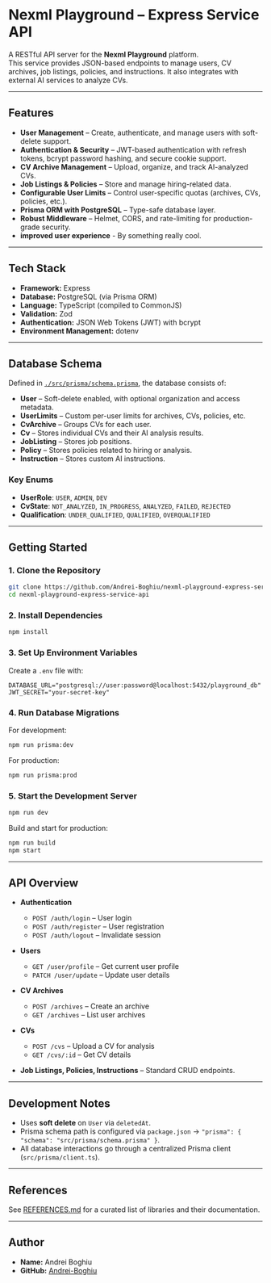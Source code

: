 # Nexml Playground – Express Service API

A RESTful API server for the **Nexml Playground** platform.  
This service provides JSON-based endpoints to manage users, CV archives, job listings, policies, and instructions. It also integrates with external AI services to analyze CVs.

---

## **Features**

- **User Management** – Create, authenticate, and manage users with soft-delete support.
- **Authentication & Security** – JWT-based authentication with refresh tokens, bcrypt password hashing, and secure cookie support.
- **CV Archive Management** – Upload, organize, and track AI-analyzed CVs.
- **Job Listings & Policies** – Store and manage hiring-related data.
- **Configurable User Limits** – Control user-specific quotas (archives, CVs, policies, etc.).
- **Prisma ORM with PostgreSQL** – Type-safe database layer.
- **Robust Middleware** – Helmet, CORS, and rate-limiting for production-grade security.
- **improved user experience** - By something really cool.

---

## **Tech Stack**

- **Framework:** Express
- **Database:** PostgreSQL (via Prisma ORM)
- **Language:** TypeScript (compiled to CommonJS)
- **Validation:** Zod
- **Authentication:** JSON Web Tokens (JWT) with bcrypt
- **Environment Management:** dotenv

---

## **Database Schema**

Defined in [`./src/prisma/schema.prisma`](./src/prisma/schema.prisma), the database consists of:

- **User** – Soft-delete enabled, with optional organization and access metadata.
- **UserLimits** – Custom per-user limits for archives, CVs, policies, etc.
- **CvArchive** – Groups CVs for each user.
- **Cv** – Stores individual CVs and their AI analysis results.
- **JobListing** – Stores job positions.
- **Policy** – Stores policies related to hiring or analysis.
- **Instruction** – Stores custom AI instructions.

### Key Enums

- **UserRole**: `USER`, `ADMIN`, `DEV`
- **CvState**: `NOT_ANALYZED`, `IN_PROGRESS`, `ANALYZED`, `FAILED`, `REJECTED`
- **Qualification**: `UNDER_QUALIFIED`, `QUALIFIED`, `OVERQUALIFIED`

---

## **Getting Started**

### 1. **Clone the Repository**

```bash
git clone https://github.com/Andrei-Boghiu/nexml-playground-express-service-api.git
cd nexml-playground-express-service-api
```

### 2. **Install Dependencies**

```bash
npm install
```

### 3. **Set Up Environment Variables**

Create a `.env` file with:

```env
DATABASE_URL="postgresql://user:password@localhost:5432/playground_db"
JWT_SECRET="your-secret-key"
```

### 4. **Run Database Migrations**

For development:

```bash
npm run prisma:dev
```

For production:

```bash
npm run prisma:prod
```

### 5. **Start the Development Server**

```bash
npm run dev
```

Build and start for production:

```bash
npm run build
npm start
```

---

## **API Overview**

- **Authentication**

  - `POST /auth/login` – User login
  - `POST /auth/register` – User registration
  - `POST /auth/logout` – Invalidate session

- **Users**

  - `GET /user/profile` – Get current user profile
  - `PATCH /user/update` – Update user details

- **CV Archives**

  - `POST /archives` – Create an archive
  - `GET /archives` – List user archives

- **CVs**

  - `POST /cvs` – Upload a CV for analysis
  - `GET /cvs/:id` – Get CV details

- **Job Listings, Policies, Instructions** – Standard CRUD endpoints.

---

## **Development Notes**

- Uses **soft delete** on `User` via `deletedAt`.
- Prisma schema path is configured via `package.json` → `"prisma": { "schema": "src/prisma/schema.prisma" }`.
- All database interactions go through a centralized Prisma client (`src/prisma/client.ts`).

---

## **References**

See [REFERENCES.md](./docs/REFERENCES.md) for a curated list of libraries and their documentation.

---

## **Author**

- **Name:** Andrei Boghiu
- **GitHub:** [Andrei-Boghiu](https://github.com/Andrei-Boghiu)
